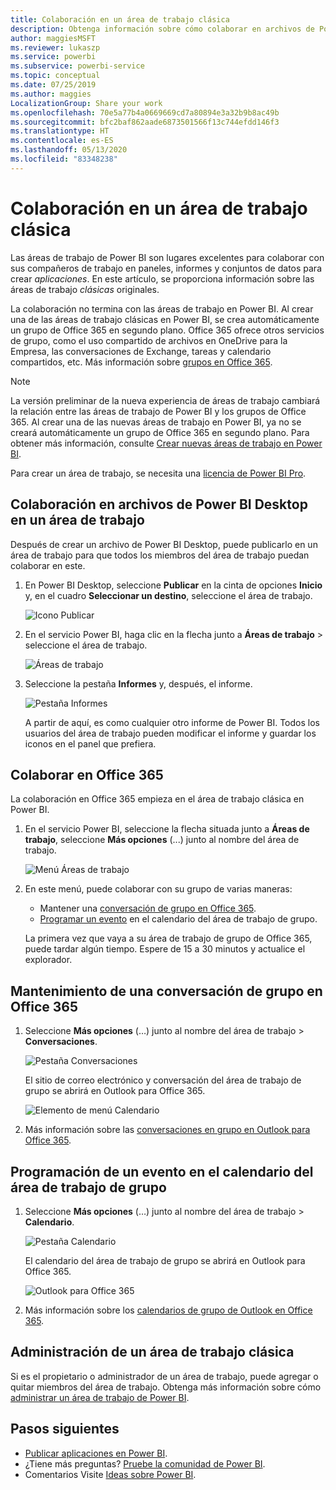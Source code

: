```yaml
---
title: Colaboración en un área de trabajo clásica
description: Obtenga información sobre cómo colaborar en archivos de Power BI Desktop en su área de trabajo y con servicios de Office 365, como el uso compartido de archivos en OneDrive para la Empresa, las conversaciones en Exchange, el calendario y las tareas.
author: maggiesMSFT
ms.reviewer: lukaszp
ms.service: powerbi
ms.subservice: powerbi-service
ms.topic: conceptual
ms.date: 07/25/2019
ms.author: maggies
LocalizationGroup: Share your work
ms.openlocfilehash: 70e5a77b4a0669669cd7a80894e3a32b9b8ac49b
ms.sourcegitcommit: bfc2baf862aade6873501566f13c744efdd146f3
ms.translationtype: HT
ms.contentlocale: es-ES
ms.lasthandoff: 05/13/2020
ms.locfileid: "83348238"
---
```

# <a name="collaborate-in-a-classic-workspace"></a>Colaboración en un área de trabajo clásica
Las áreas de trabajo de Power BI son lugares excelentes para colaborar con sus compañeros de trabajo en paneles, informes y conjuntos de datos para crear *aplicaciones*. En este artículo, se proporciona información sobre las áreas de trabajo *clásicas* originales.  

La colaboración no termina con las áreas de trabajo en Power BI. Al crear una de las áreas de trabajo clásicas en Power BI, se crea automáticamente un grupo de Office 365 en segundo plano. Office 365 ofrece otros servicios de grupo, como el uso compartido de archivos en OneDrive para la Empresa, las conversaciones de Exchange, tareas y calendario compartidos, etc. Más información sobre [grupos en Office 365](https://support.office.com/article/Create-a-group-in-Office-365-7124dc4c-1de9-40d4-b096-e8add19209e9).

> [!NOTE]
> La versión preliminar de la nueva experiencia de áreas de trabajo cambiará la relación entre las áreas de trabajo de Power BI y los grupos de Office 365. Al crear una de las nuevas áreas de trabajo en Power BI, ya no se creará automáticamente un grupo de Office 365 en segundo plano. Para obtener más información, consulte [Crear nuevas áreas de trabajo en Power BI](service-create-the-new-workspaces.md).

Para crear un área de trabajo, se necesita una [licencia de Power BI Pro](../fundamentals/service-features-license-type.md).

## <a name="collaborate-on-power-bi-desktop-files-in-a-workspace"></a>Colaboración en archivos de Power BI Desktop en un área de trabajo
Después de crear un archivo de Power BI Desktop, puede publicarlo en un área de trabajo para que todos los miembros del área de trabajo puedan colaborar en este.

1. En Power BI Desktop, seleccione **Publicar** en la cinta de opciones **Inicio** y, en el cuadro **Seleccionar un destino**, seleccione el área de trabajo.
   
    ![Icono Publicar](media/service-collaborate-power-bi-workspace/power-bi-group-publish-pbix.png)
2. En el servicio Power BI, haga clic en la flecha junto a **Áreas de trabajo** > seleccione el área de trabajo.
   
    ![Áreas de trabajo](media/service-collaborate-power-bi-workspace/power-bi-workspace-nav-arrow.png)
3. Seleccione la pestaña **Informes** y, después, el informe.
   
    ![Pestaña Informes](media/service-collaborate-power-bi-workspace/power-bi-workspace-report.png)
   
    A partir de aquí, es como cualquier otro informe de Power BI. Todos los usuarios del área de trabajo pueden modificar el informe y guardar los iconos en el panel que prefiera.

## <a name="collaborate-in-office-365"></a>Colaborar en Office 365
La colaboración en Office 365 empieza en el área de trabajo clásica en Power BI.

1. En el servicio Power BI, seleccione la flecha situada junto a **Áreas de trabajo**, seleccione **Más opciones** (...) junto al nombre del área de trabajo. 
   
   ![Menú Áreas de trabajo](media/service-collaborate-power-bi-workspace/power-bi-app-ellipsis.png)
2. En este menú, puede colaborar con su grupo de varias maneras: 
   
   * Mantener una [conversación de grupo en Office 365](#have-a-group-conversation-in-office-365).
   * [Programar un evento](#schedule-an-event-on-the-group-workspace-calendar) en el calendario del área de trabajo de grupo.
   
   La primera vez que vaya a su área de trabajo de grupo de Office 365, puede tardar algún tiempo. Espere de 15 a 30 minutos y actualice el explorador.

## <a name="have-a-group-conversation-in-office-365"></a>Mantenimiento de una conversación de grupo en Office 365
1. Seleccione **Más opciones** (…) junto al nombre del área de trabajo \> **Conversaciones**. 
   
    ![Pestaña Conversaciones](media/service-collaborate-power-bi-workspace/power-bi-app-ellipsis.png)
   
   El sitio de correo electrónico y conversación del área de trabajo de grupo se abrirá en Outlook para Office 365.
   
   ![Elemento de menú Calendario](media/service-collaborate-power-bi-workspace/pbi_grps_o365convo.png)
2. Más información sobre las [conversaciones en grupo en Outlook para Office 365](https://support.office.com/Article/Have-a-group-conversation-a0482e24-a769-4e39-a5ba-a7c56e828b22).

## <a name="schedule-an-event-on-the-group-workspace-calendar"></a>Programación de un evento en el calendario del área de trabajo de grupo
1. Seleccione **Más opciones** (…) junto al nombre del área de trabajo \> **Calendario**. 
   
   ![Pestaña Calendario](media/service-collaborate-power-bi-workspace/power-bi-app-ellipsis.png)
   
   El calendario del área de trabajo de grupo se abrirá en Outlook para Office 365.
   
   ![Outlook para Office 365](media/service-collaborate-power-bi-workspace/pbi_grps_o365_calendar.png)
2. Más información sobre los [calendarios de grupo de Outlook en Office 365](https://support.office.com/Article/Add-edit-and-subscribe-to-group-events-0cf1ad68-1034-4306-b367-d75e9818376a).

## <a name="manage-a-classic-workspace"></a>Administración de un área de trabajo clásica
Si es el propietario o administrador de un área de trabajo, puede agregar o quitar miembros del área de trabajo. Obtenga más información sobre cómo [administrar un área de trabajo de Power BI](service-manage-app-workspace-in-power-bi-and-office-365.md).

## <a name="next-steps"></a>Pasos siguientes
* [Publicar aplicaciones en Power BI](service-create-distribute-apps.md).
* ¿Tiene más preguntas? [Pruebe la comunidad de Power BI](https://community.powerbi.com/).
* Comentarios Visite [Ideas sobre Power BI](https://ideas.powerbi.com/forums/265200-power-bi).
